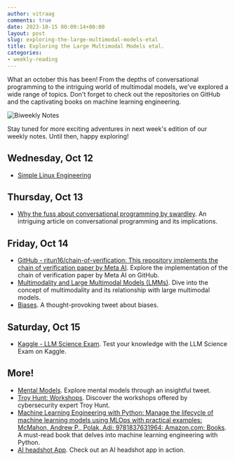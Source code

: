```yaml
---
author: vitraag
comments: true
date: 2023-10-15 00:09:14+00:00
layout: post
slug: exploring-the-large-multimodal-models-etal
title: Exploring the Large Multimodal Models etal.
categories:
- weekly-reading
---
```

What an october this has been! From the depths of conversational programming to the intriguing world of multimodal models, we've explored a wide range of topics. Don't forget to check out the repositories on GitHub and the captivating books on machine learning engineering.

![Biweekly Notes](https://images.unsplash.com/photo-1655393001768-d946c97d6fd1?ixlib=rb-4.0.3&ixid=M3wxMjA3fDB8MHxwaG90by1wYWdlfHx8fGVufDB8fHx8fA%3D%3D)

Stay tuned for more exciting adventures in next week's edition of our weekly notes. Until then, happy exploring!

## Wednesday, Oct 12
- [Simple Linux Engineering](https://github.com/stas00/ml-engineering/tree/master/slurm)

## Thursday, Oct 13
- [Why the fuss about conversational programming by swardley](https://blog.gardeviance.org/2023/05/why-fuss-about-conversational.html). An intriguing article on conversational programming and its implications.

## Friday, Oct 14
- [GitHub - ritun16/chain-of-verification: This repository implements the chain of verification paper by Meta AI](https://github.com/ritun16/chain-of-verification). Explore the implementation of the chain of verification paper by Meta AI on GitHub.
- [Multimodality and Large Multimodal Models (LMMs)](https://huyenchip.com/2023/10/10/multimodal.html). Dive into the concept of multimodality and its relationship with large multimodal models.
- [Biases](https://x.com/mnkedaniel/status/1713146810020053050?s=12&t=eKlUFsAeUsm0H4Ny_spTBw). A thought-provoking tweet about biases.

## Saturday, Oct 15
- [Kaggle - LLM Science Exam](https://www.kaggle.com/competitions/kaggle-llm-science-exam). Test your knowledge with the LLM Science Exam on Kaggle.

## More!
- [Mental Models](https://x.com/mnkedaniel/status/1711701747356275169?s=12&t=eKlUFsAeUsm0H4Ny_spTBw). Explore mental models through an insightful tweet.
- [Troy Hunt: Workshops](https://www.troyhunt.com/workshops/). Discover the workshops offered by cybersecurity expert Troy Hunt.
- [Machine Learning Engineering with Python: Manage the lifecycle of machine learning models using MLOps with practical examples: McMahon, Andrew P., Polak, Adi: 9781837631964: Amazon.com: Books](https://www.amazon.com/Machine-Learning-Engineering-Python-lifecycle/dp/1837631964?link_from_packtlink=yes). A must-read book that delves into machine learning engineering with Python.
- [AI headshot App](https://x.com/svpino/status/1711003548073504886?s=12&t=eKlUFsAeUsm0H4Ny_spTBw). Check out an AI headshot app in action.

